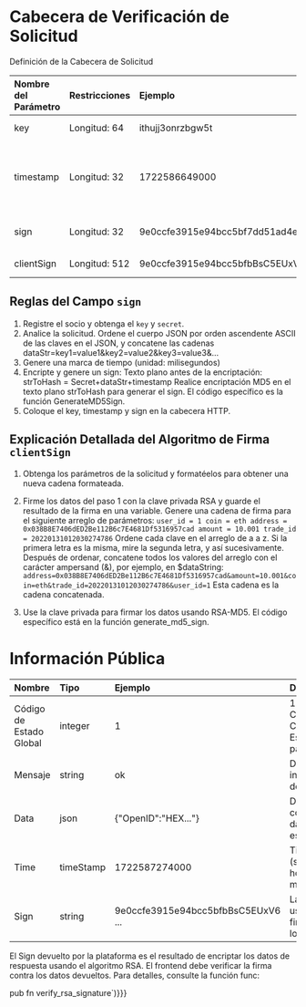# Cabecera de Verificación de Solicitud

Definición de la Cabecera de Solicitud

| Nombre del Parámetro | Restricciones | Ejemplo                            | Descripción                                                      |
| :------------------- | :------------ | :--------------------------------- | :--------------------------------------------------------------- |
| key                  | Longitud: 64  | ithujj3onrzbgw5t                   | Clave del socio                                                  |
| timestamp            | Longitud: 32  | 1722586649000                      | Marca de tiempo de inicio de la solicitud (unidad: milisegundos) |
| sign                 | Longitud: 32  | 9e0ccfe3915e94bcc5bf7dd51ad4e8d9   | Firma del secreto del socio                                      |
| clientSign           | Longitud: 512 | 9e0ccfe3915e94bcc5bfbBsC5EUxV6 ... | Firma RSA del socio                                              |

## Reglas del Campo `sign`

1. Registre el socio y obtenga el `key` y `secret`.
2. Analice la solicitud. Ordene el cuerpo JSON por orden ascendente ASCII de las claves en el JSON, y concatene las cadenas dataStr=key1=value1&key2=value2&key3=value3&...
3. Genere una marca de tiempo (unidad: milisegundos)
4. Encripte y genere un sign: Texto plano antes de la encriptación: strToHash = Secret+dataStr+timestamp Realice encriptación MD5 en el texto plano strToHash para generar el sign.
El código específico es la función GenerateMD5Sign.
5. Coloque el key, timestamp y sign en la cabecera HTTP.

## Explicación Detallada del Algoritmo de Firma `clientSign`

1. Obtenga los parámetros de la solicitud y formatéelos para obtener una nueva cadena formateada.

2. Firme los datos del paso 1 con la clave privada RSA y guarde el resultado de la firma en una variable.
Genere una cadena de firma para el siguiente arreglo de parámetros: `user_id = 1 coin = eth address = 0x038B8E7406dED2Be112B6c7E4681Df5316957cad amount = 10.001 trade_id = 20220131012030274786`
Ordene cada clave en el arreglo de a a z. Si la primera letra es la misma, mire la segunda letra, y así sucesivamente. Después de ordenar, concatene todos los valores del arreglo con el carácter ampersand (&), por ejemplo, en $dataString:
`address=0x038B8E7406dED2Be112B6c7E4681Df5316957cad&amount=10.001&coin=eth&trade_id=20220131012030274786&user_id=1`
Esta cadena es la cadena concatenada.

3. Use la clave privada para firmar los datos usando RSA-MD5. El código específico está en la función generate_md5_sign.

# Información Pública

| Nombre                  | Tipo      | Ejemplo                            | Descripción                                                     |
| :---------------------- | :-------- | :--------------------------------- | :-------------------------------------------------------------- |
| Código de Estado Global | integer   | 1                                  | 1 indica éxito. Consulte Código de Estado Global para detalles. |
| Mensaje                 | string    | ok                                 | Devuelve información de texto.                                  |
| Data                    | json      | {"OpenID":"HEX..."}                | Devuelve contenido de datos específico.                         |
| Time                    | timeStamp | 1722587274000                      | Tiempo UTC (sin zona horaria, en milisegundos).                 |
| Sign                    | string    | 9e0ccfe3915e94bcc5bfbBsC5EUxV6 ... | La plataforma usa RSA para firmar todos los datos.              |

El Sign devuelto por la plataforma es el resultado de encriptar los datos de respuesta usando el algoritmo RSA. El frontend debe verificar la firma contra los datos devueltos. Para detalles, consulte la función func: 

pub fn verify_rsa_signature`)}}}